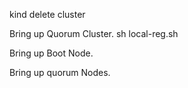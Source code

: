 kind delete cluster

Bring up Quorum Cluster.
sh local-reg.sh

Bring up Boot Node.

Bring up quorum Nodes.
